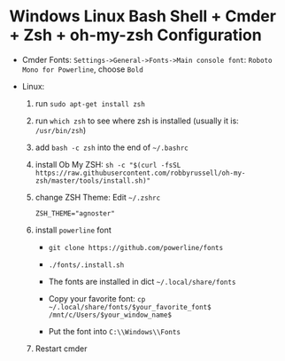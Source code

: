 # Windows Linux Bash Shell + Cmder + Zsh + oh-my-zsh Configuration

- Cmder Fonts: `Settings->General->Fonts->Main console font`: `Roboto Mono for Powerline`, choose `Bold`

- Linux:

  1. run `sudo apt-get install zsh`

  2. run `which zsh` to see where zsh is installed (usually it is: `/usr/bin/zsh`)

  3. add `bash -c zsh` into the end of `~/.bashrc`

  4. install Ob My ZSH: `sh -c "$(curl -fsSL https://raw.githubusercontent.com/robbyrussell/oh-my-zsh/master/tools/install.sh)"`

  5. change ZSH Theme: Edit `~/.zshrc`

     ```
     ZSH_THEME="agnoster"
     ```

  6. install `powerline` font

     - `git clone https://github.com/powerline/fonts`

     - `./fonts/.install.sh`

     - The fonts are installed in dict `~/.local/share/fonts`

     - Copy your favorite font: `cp ~/.local/share/fonts/$your_favorite_font$ /mnt/c/Users/$your_window_name$` 
     - Put the font into `C:\\Windows\\Fonts`

  7. Restart cmder

